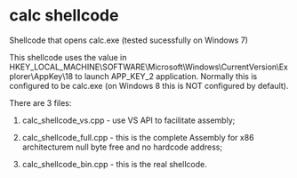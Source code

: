 # calc shellcode

Shellcode that opens calc.exe (tested sucessfully on Windows 7)

This shellcode uses the value in HKEY_LOCAL_MACHINE\SOFTWARE\Microsoft\Windows\CurrentVersion\Explorer\AppKey\18 to launch APP_KEY_2 application. Normally this is configured to be calc.exe (on Windows 8 this is NOT configured by default).

There are 3 files:

1) calc_shellcode_vs.cpp - use VS API to facilitate assembly;

2) calc_shellcode_full.cpp - this is the complete Assembly for x86 architecturem null byte free and no hardcode address;

3) calc_shellcode_bin.cpp - this is the real shellcode.

